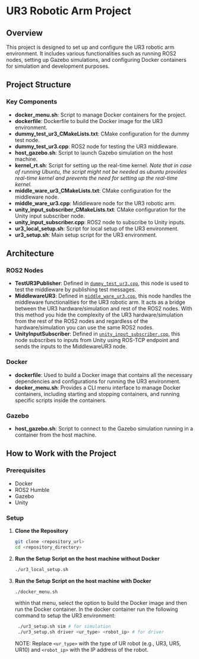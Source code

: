 # UR3 Robotic Arm Project

## Overview

This project is designed to set up and configure the UR3 robotic arm environment. It includes various functionalities such as running ROS2 nodes, setting up Gazebo simulations, and configuring Docker containers for simulation and development purposes.

## Project Structure



### Key Components

- **docker_menu.sh**: Script to manage Docker containers for the project.
- **dockerfile**: Dockerfile to build the Docker image for the UR3 environment.
- **dummy_test_ur3_CMakeLists.txt**: CMake configuration for the dummy test node.
- **dummy_test_ur3.cpp**: ROS2 node for testing the UR3 middleware.
- **host_gazebo.sh**: Script to launch Gazebo simulation on the host machine.
- **kernel_rt.sh**: Script for setting up the real-time kernel. *Note that in case of running Ubuntu, the script might not be needed as ubuntu provides real-time kernel and prevents the need for setting up the real-time kernel.*
- **middle_ware_ur3_CMakeLists.txt**: CMake configuration for the middleware node.
- **middle_ware_ur3.cpp**: Middleware node for the UR3 robotic arm.
- **unity_input_subscriber_CMakeLists.txt**: CMake configuration for the Unity input subscriber node.
- **unity_input_subscriber.cpp**: ROS2 node to subscribe to Unity inputs.
- **ur3_local_setup.sh**: Script for local setup of the UR3 environment.
- **ur3_setup.sh**: Main setup script for the UR3 environment.

## Architecture

### ROS2 Nodes

- **TestUR3Publisher**: Defined in [`dummy_test_ur3.cpp`](command:_github.copilot.openRelativePath?%5B%7B%22scheme%22%3A%22file%22%2C%22authority%22%3A%22%22%2C%22path%22%3A%22%2Fhome%2Fsamarth%2FGitHub%2FDissertation%2Fmain_dissertation%2Fdummy_test_ur3.cpp%22%2C%22query%22%3A%22%22%2C%22fragment%22%3A%22%22%7D%5D "/home/samarth/GitHub/Dissertation/main_dissertation/dummy_test_ur3.cpp"), this node is used to test the middleware by publishing test messages.
- **MiddlewareUR3**: Defined in [`middle_ware_ur3.cpp`](command:_github.copilot.openRelativePath?%5B%7B%22scheme%22%3A%22file%22%2C%22authority%22%3A%22%22%2C%22path%22%3A%22%2Fhome%2Fsamarth%2FGitHub%2FDissertation%2Fmain_dissertation%2Fmiddle_ware_ur3.cpp%22%2C%22query%22%3A%22%22%2C%22fragment%22%3A%22%22%7D%5D "/home/samarth/GitHub/Dissertation/main_dissertation/middle_ware_ur3.cpp"), this node handles the middleware functionalities for the UR3 robotic arm. It acts as a bridge between the UR3 hardware/simulation and rest of the ROS2 nodes. With this method you hide the complexity of the UR3 hardware/simulation from the rest of the ROS2 nodes and regardless of the hardware/simulation you can use the same ROS2 nodes. 
- **UnityInputSubscriber**: Defined in [`unity_input_subscriber.cpp`](command:_github.copilot.openRelativePath?%5B%7B%22scheme%22%3A%22file%22%2C%22authority%22%3A%22%22%2C%22path%22%3A%22%2Fhome%2Fsamarth%2FGitHub%2FDissertation%2Fmain_dissertation%2Funity_input_subscriber.cpp%22%2C%22query%22%3A%22%22%2C%22fragment%22%3A%22%22%7D%5D "/home/samarth/GitHub/Dissertation/main_dissertation/unity_input_subscriber.cpp"), this node subscribes to inputs from Unity using ROS-TCP endpoint and sends the inputs to the MiddlewareUR3 node.

### Docker

- **dockerfile**: Used to build a Docker image that contains all the necessary dependencies and configurations for running the UR3 environment.
- **docker_menu.sh**: Provides a CLI menu interface to manage Docker containers, including starting and stopping containers, and running specific scripts inside the containers.

### Gazebo

- **host_gazebo.sh**: Script to connect to the Gazebo simulation running in a container from the host machine.

## How to Work with the Project

### Prerequisites

- Docker
- ROS2 Humble
- Gazebo
- Unity

### Setup

1. **Clone the Repository**

   ```sh
   git clone <repository_url>
   cd <repository_directory>
    ```
2. **Run the Setup Script on the host machine without Docker**

   ```sh
   ./ur3_local_setup.sh
   ```
3. **Run the Setup Script on the host machine with Docker**

   ```sh
   ./docker_menu.sh
   ```
   within that menu, select the option to build the Docker image and then run the Docker container.
   In the docker container run the following command to setup the UR3 environment:
   ```sh
    ./ur3_setup.sh sim # for simulation
    ./ur3_setup.sh driver <ur_type> <robot_ip> # for driver
    ``` 
    NOTE: Replace `<ur_type>` with the type of UR robot (e.g., UR3, UR5, UR10) and `<robot_ip>` with the IP address of the robot.
    
